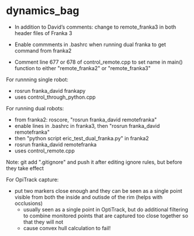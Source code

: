 # dynamics_bag
- In addition to David’s comments: change to remote_franka3 in both header files of Franka 3

- Enable commments in .bashrc when running dual franka to get command from franka2
- Comment line 677 or 678 of control_remote.cpp to set name in main() function to either "remote_franka2" or "remote_franka3"

For runnning single robot:
- rosrun franka_david frankapy
- uses control_through_python.cpp


For running dual robots:
- from franka2: roscore, "rosrun franka_david remotefranka"
- enable lines in .bashrc in franka3, then "rosrun franka_david remotefranka"
- then "python script eric_test_dual_franka.py" in franka2
- rosrun franka_david remotefranka
- uses control_remote.cpp


Note: git add ".gitignore" and push it after editing ignore rules, but before they take effect

For OpiTrack capture:
- put two markers close enough and they can be seen as a single point visible from both the inside and outisde of the rim (helps with occlusions)
    - usually seen as a single point in OptiTrack, but do additional filtering to combine monitored points that are captured too close together so that they will not
    -   cause convex hull calculation to fail!
